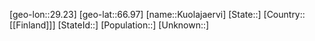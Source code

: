 ﻿---
location: [66.97,29.23]
mapzoom: [7,12] 
mapmarker: city 
type: City
tags:
- geo/City


SpocWebEntityId: 31696
isDeleted: false
confidential: public

---
[geo-lon::29.23]
[geo-lat::66.97]
[name::Kuolajaervi]
[State::]
[Country::[[Finland]]]
[StateId::]
[Population::]
[Unknown::]

